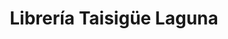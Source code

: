 ---
title: "Librería Taisigüe Laguna"
url: /nueva-guinea-raccs/libreria-taisiguee-laguna/
shop: libros
---